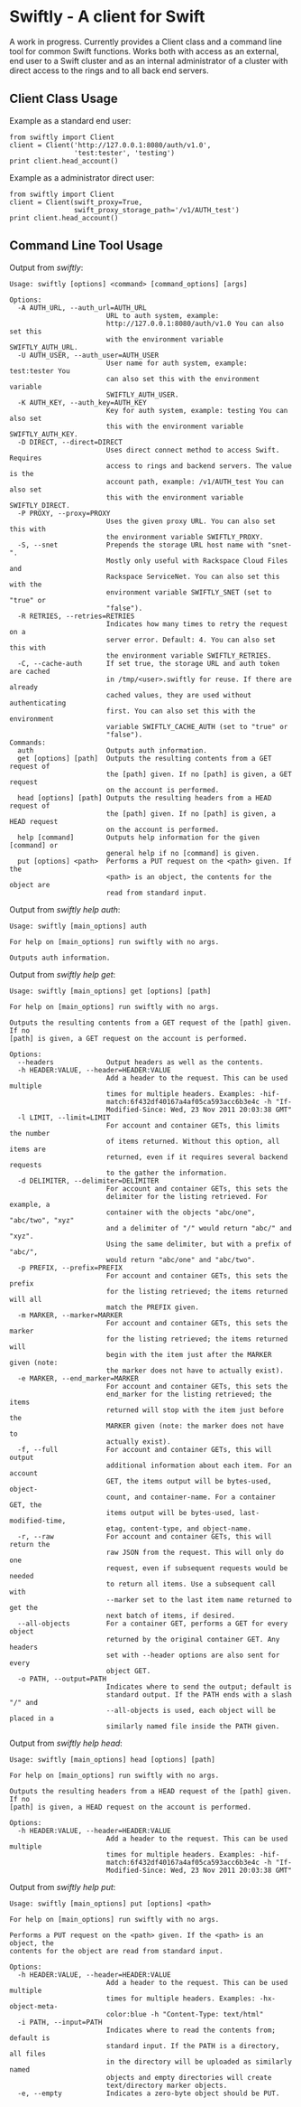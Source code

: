 # Swiftly - A client for Swift

A work in progress. Currently provides a Client class and a command line tool
for common Swift functions. Works both with access as an external, end user to
a Swift cluster and as an internal administrator of a cluster with direct
access to the rings and to all back end servers.

## Client Class Usage

Example as a standard end user:

    from swiftly import Client
    client = Client('http://127.0.0.1:8080/auth/v1.0',
                    'test:tester', 'testing')
    print client.head_account()

Example as a administrator direct user:

    from swiftly import Client
    client = Client(swift_proxy=True,
                    swift_proxy_storage_path='/v1/AUTH_test')
    print client.head_account()

## Command Line Tool Usage

Output from *swiftly*:

    Usage: swiftly [options] <command> [command_options] [args]

    Options:
      -A AUTH_URL, --auth_url=AUTH_URL
                            URL to auth system, example:
                            http://127.0.0.1:8080/auth/v1.0 You can also set this
                            with the environment variable SWIFTLY_AUTH_URL.
      -U AUTH_USER, --auth_user=AUTH_USER
                            User name for auth system, example: test:tester You
                            can also set this with the environment variable
                            SWIFTLY_AUTH_USER.
      -K AUTH_KEY, --auth_key=AUTH_KEY
                            Key for auth system, example: testing You can also set
                            this with the environment variable SWIFTLY_AUTH_KEY.
      -D DIRECT, --direct=DIRECT
                            Uses direct connect method to access Swift. Requires
                            access to rings and backend servers. The value is the
                            account path, example: /v1/AUTH_test You can also set
                            this with the environment variable SWIFTLY_DIRECT.
      -P PROXY, --proxy=PROXY
                            Uses the given proxy URL. You can also set this with
                            the environment variable SWIFTLY_PROXY.
      -S, --snet            Prepends the storage URL host name with "snet-".
                            Mostly only useful with Rackspace Cloud Files and
                            Rackspace ServiceNet. You can also set this with the
                            environment variable SWIFTLY_SNET (set to "true" or
                            "false").
      -R RETRIES, --retries=RETRIES
                            Indicates how many times to retry the request on a
                            server error. Default: 4. You can also set this with
                            the environment variable SWIFTLY_RETRIES.
      -C, --cache-auth      If set true, the storage URL and auth token are cached
                            in /tmp/<user>.swiftly for reuse. If there are already
                            cached values, they are used without authenticating
                            first. You can also set this with the environment
                            variable SWIFTLY_CACHE_AUTH (set to "true" or
                            "false").
    Commands:
      auth                  Outputs auth information.
      get [options] [path]  Outputs the resulting contents from a GET request of
                            the [path] given. If no [path] is given, a GET request
                            on the account is performed.
      head [options] [path] Outputs the resulting headers from a HEAD request of
                            the [path] given. If no [path] is given, a HEAD request
                            on the account is performed.
      help [command]        Outputs help information for the given [command] or
                            general help if no [command] is given.
      put [options] <path>  Performs a PUT request on the <path> given. If the
                            <path> is an object, the contents for the object are
                            read from standard input.


Output from *swiftly help auth*:

    Usage: swiftly [main_options] auth

    For help on [main_options] run swiftly with no args.

    Outputs auth information.


Output from *swiftly help get*:

    Usage: swiftly [main_options] get [options] [path]

    For help on [main_options] run swiftly with no args.

    Outputs the resulting contents from a GET request of the [path] given. If no
    [path] is given, a GET request on the account is performed.

    Options:
      --headers             Output headers as well as the contents.
      -h HEADER:VALUE, --header=HEADER:VALUE
                            Add a header to the request. This can be used multiple
                            times for multiple headers. Examples: -hif-
                            match:6f432df40167a4af05ca593acc6b3e4c -h "If-
                            Modified-Since: Wed, 23 Nov 2011 20:03:38 GMT"
      -l LIMIT, --limit=LIMIT
                            For account and container GETs, this limits the number
                            of items returned. Without this option, all items are
                            returned, even if it requires several backend requests
                            to the gather the information.
      -d DELIMITER, --delimiter=DELIMITER
                            For account and container GETs, this sets the
                            delimiter for the listing retrieved. For example, a
                            container with the objects "abc/one", "abc/two", "xyz"
                            and a delimiter of "/" would return "abc/" and "xyz".
                            Using the same delimiter, but with a prefix of "abc/",
                            would return "abc/one" and "abc/two".
      -p PREFIX, --prefix=PREFIX
                            For account and container GETs, this sets the prefix
                            for the listing retrieved; the items returned will all
                            match the PREFIX given.
      -m MARKER, --marker=MARKER
                            For account and container GETs, this sets the marker
                            for the listing retrieved; the items returned will
                            begin with the item just after the MARKER given (note:
                            the marker does not have to actually exist).
      -e MARKER, --end_marker=MARKER
                            For account and container GETs, this sets the
                            end_marker for the listing retrieved; the items
                            returned will stop with the item just before the
                            MARKER given (note: the marker does not have to
                            actually exist).
      -f, --full            For account and container GETs, this will output
                            additional information about each item. For an account
                            GET, the items output will be bytes-used, object-
                            count, and container-name. For a container GET, the
                            items output will be bytes-used, last-modified-time,
                            etag, content-type, and object-name.
      -r, --raw             For account and container GETs, this will return the
                            raw JSON from the request. This will only do one
                            request, even if subsequent requests would be needed
                            to return all items. Use a subsequent call with
                            --marker set to the last item name returned to get the
                            next batch of items, if desired.
      --all-objects         For a container GET, performs a GET for every object
                            returned by the original container GET. Any headers
                            set with --header options are also sent for every
                            object GET.
      -o PATH, --output=PATH
                            Indicates where to send the output; default is
                            standard output. If the PATH ends with a slash "/" and
                            --all-objects is used, each object will be placed in a
                            similarly named file inside the PATH given.


Output from *swiftly help head*:

    Usage: swiftly [main_options] head [options] [path]

    For help on [main_options] run swiftly with no args.

    Outputs the resulting headers from a HEAD request of the [path] given. If no
    [path] is given, a HEAD request on the account is performed.

    Options:
      -h HEADER:VALUE, --header=HEADER:VALUE
                            Add a header to the request. This can be used multiple
                            times for multiple headers. Examples: -hif-
                            match:6f432df40167a4af05ca593acc6b3e4c -h "If-
                            Modified-Since: Wed, 23 Nov 2011 20:03:38 GMT"


Output from *swiftly help put*:

    Usage: swiftly [main_options] put [options] <path>

    For help on [main_options] run swiftly with no args.

    Performs a PUT request on the <path> given. If the <path> is an object, the
    contents for the object are read from standard input.

    Options:
      -h HEADER:VALUE, --header=HEADER:VALUE
                            Add a header to the request. This can be used multiple
                            times for multiple headers. Examples: -hx-object-meta-
                            color:blue -h "Content-Type: text/html"
      -i PATH, --input=PATH
                            Indicates where to read the contents from; default is
                            standard input. If the PATH is a directory, all files
                            in the directory will be uploaded as similarly named
                            objects and empty directories will create
                            text/directory marker objects.
      -e, --empty           Indicates a zero-byte object should be PUT.
